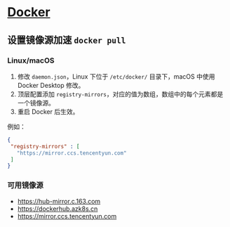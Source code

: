 # [Docker](https://www.docker.com/)

## 设置镜像源加速 `docker pull`

### Linux/macOS

1. 修改 `daemon.json`，Linux 下位于 `/etc/docker/` 目录下，macOS 中使用 Docker Desktop 修改。
2. 顶层配置添加 `registry-mirrors`，对应的值为数组，数组中的每个元素都是一个镜像源。
3. 重启 Docker 后生效。

例如：

```json
{
 "registry-mirrors" : [
   "https://mirror.ccs.tencentyun.com"
 ]
}
```

### 可用镜像源

- https://hub-mirror.c.163.com
- https://dockerhub.azk8s.cn
- https://mirror.ccs.tencentyun.com
